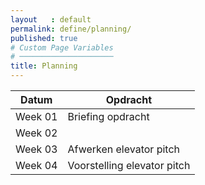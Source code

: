 ```yaml
---
layout   : default
permalink: define/planning/
published: true
# Custom Page Variables
# ─────────────────────
title: Planning
---
```



Datum   |   Opdracht        
-----   |   --------
Week 01   |   Briefing opdracht
Week 02   |   
Week 03   |   Afwerken elevator pitch
Week 04   |   Voorstelling elevator pitch      
